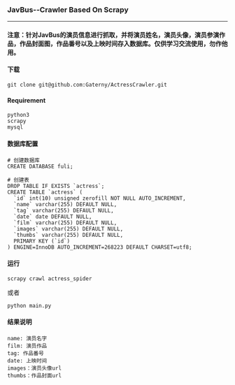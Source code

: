 ### JavBus--Crawler Based On Scrapy

---

#### 注意：针对JavBus的演员信息进行抓取，并将演员姓名，演员头像，演员参演作品，作品封面图，作品番号以及上映时间存入数据库。仅供学习交流使用，勿作他用。



#### 下载

```
git clone git@github.com:Gaterny/ActressCrawler.git
```



#### Requirement

```
python3
scrapy
mysql
```



#### 数据库配置

```
# 创建数据库
CREATE DATABASE fuli;

# 创建表
DROP TABLE IF EXISTS `actress`;
CREATE TABLE `actress` (
  `id` int(10) unsigned zerofill NOT NULL AUTO_INCREMENT,
  `name` varchar(255) DEFAULT NULL,
  `tag` varchar(255) DEFAULT NULL,
  `date` date DEFAULT NULL,
  `film` varchar(255) DEFAULT NULL,
  `images` varchar(255) DEFAULT NULL,
  `thumbs` varchar(255) DEFAULT NULL,
  PRIMARY KEY (`id`)
) ENGINE=InnoDB AUTO_INCREMENT=268223 DEFAULT CHARSET=utf8;
```



#### 运行

```
scrapy crawl actress_spider
```

或者

`python main.py`

#### 结果说明

```
name: 演员名字
film: 演员作品
tag: 作品番号
date: 上映时间
images：演员头像url
thumbs：作品封面url
```

